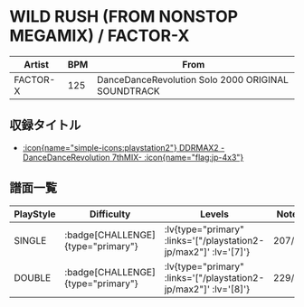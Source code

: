 # WILD RUSH (FROM NONSTOP MEGAMIX) / FACTOR-X

|Artist|BPM|From|
|------|---|----|
|FACTOR-X|125|DanceDanceRevolution Solo 2000 ORIGINAL SOUNDTRACK|

## 収録タイトル

- [ :icon{name="simple-icons:playstation2"} DDRMAX2 -DanceDanceRevolution 7thMIX- :icon{name="flag:jp-4x3"} ](/playstation2-jp/max2)

## 譜面一覧

|PlayStyle|Difficulty|Levels|Notes|Movie|
|---------|----------|------|-----|-----|
|SINGLE| :badge[CHALLENGE]{type="primary"} | :lv{type="primary" :links='["/playstation2-jp/max2"]' :lv='[7]'} |207/15||
|DOUBLE| :badge[CHALLENGE]{type="primary"} | :lv{type="primary" :links='["/playstation2-jp/max2"]' :lv='[8]'} |229/18||
